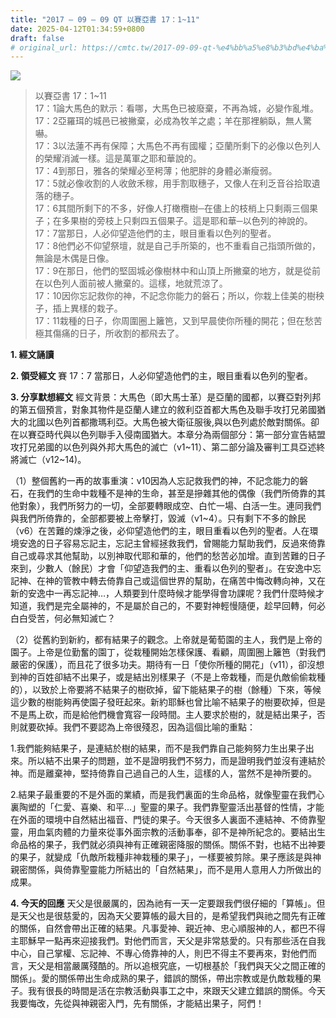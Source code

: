 ```yaml
---
title: "2017 – 09 – 09 QT 以賽亞書 17：1~11"
date: 2025-04-12T01:34:59+0800
draft: false
# original_url: https://cmtc.tw/2017-09-09-qt-%e4%bb%a5%e8%b3%bd%e4%ba%9e%e6%9b%b8-17%ef%bc%9a111
---
```


![](/images/qt.jpg)
> 以賽亞書 17：1\~11  
> 17：1論大馬色的默示：看哪，大馬色已被廢棄，不再為城，必變作亂堆。  
> 17：2亞羅珥的城邑已被撇棄，必成為牧羊之處；羊在那裡躺臥，無人驚嚇。  
> 17：3以法蓮不再有保障；大馬色不再有國權；亞蘭所剩下的必像以色列人的榮耀消滅一樣。這是萬軍之耶和華說的。  
> 17：4到那日，雅各的榮耀必至枵薄；他肥胖的身體必漸瘦弱。  
> 17：5就必像收割的人收斂禾稼，用手割取穗子，又像人在利乏音谷拾取遺落的穗子。  
> 17：6其間所剩下的不多，好像人打橄欖樹─在儘上的枝梢上只剩兩三個果子；在多果樹的旁枝上只剩四五個果子。這是耶和華─以色列的神說的。  
> 17：7當那日，人必仰望造他們的主，眼目重看以色列的聖者。  
> 17：8他們必不仰望祭壇，就是自己手所築的，也不重看自己指頭所做的，無論是木偶是日像。  
> 17：9在那日，他們的堅固城必像樹林中和山頂上所撇棄的地方，就是從前在以色列人面前被人撇棄的。這樣，地就荒涼了。  
> 17：10因你忘記救你的神，不記念你能力的磐石；所以，你栽上佳美的樹秧子，插上異樣的栽子。  
> 17：11栽種的日子，你周圍圈上籬笆，又到早晨使你所種的開花；但在愁苦極其傷痛的日子，所收割的都飛去了。

**1. 經文誦讀**

**2. 領受經文**
賽 17：7 當那日，人必仰望造他們的主，眼目重看以色列的聖者。

**3. 分享默想經文**
經文背景：大馬色（即大馬士革）是亞蘭的國都，以賽亞對列邦的第五個預言，對象其物件是亞蘭人建立的敘利亞首都大馬色及聯手攻打兄弟國猶大的北國以色列首都撒瑪利亞。大馬色被大衛征服後,與以色列處於敵對關係。卻在以賽亞時代與以色列聯手入侵南國猶大。本章分為兩個部分：第一部分宣告結盟攻打兄弟國的以色列與外邦大馬色的滅亡（v1\~11）、第二部分論及審判工具亞述終將滅亡（v12\~14)。

（1）整個舊約一再的故事重演：v10因為人忘記救我們的神，不記念能力的磐石，在我們的生命中栽種不是神的生命，甚至是摻雜其他的偶像（我們所倚靠的其他對象），我們所努力的一切，全部要轉眼成空、白忙一場、白活一生。連同我們與我們所倚靠的，全部都要被上帝擊打，毀滅（v1\~4）。只有剩下不多的餘民（v6）在苦難的煉淨之後，必仰望造他們的主，眼目重看以色列的聖者。人在環境安逸的日子容易忘記主，忘記主曾經拯救我們，曾賜能力幫助我們，反過來倚靠自己或尋求其他幫助，以別神取代耶和華的，他們的愁苦必加增。直到苦難的日子來到，少數人（餘民）才會「仰望造我們的主、重看以色列的聖者」。在安逸中忘記神、在神的管教中轉去倚靠自己或這個世界的幫助，在痛苦中悔改轉向神，又在新的安逸中一再忘記神…，人類要到什麼時候才能學得會功課呢？我們什麼時候才知道，我們是完全屬神的，不是屬於自己的，不要對神輕慢隨便，趁早回轉，何必白白受苦，何必無知滅亡？

（2）從舊約到新約，都有結果子的觀念。上帝就是葡萄園的主人，我們是上帝的園子。上帝是位勤奮的園丁，從栽種開始怎樣保護、看顧，周圍圈上籬笆（對我們嚴密的保護），而且花了很多功夫。期待有一日「使你所種的開花」（v11），卻沒想到神的百姓卻結不出果子，或是結出別樣果子（不是上帝栽種，而是仇敵偷偷栽種的），以致於上帝要將不結果子的樹砍掉，留下能結果子的樹（餘種）下來，等候這少數的樹能夠再使園子發旺起來。新約耶穌也曾比喻不結果子的樹要砍掉，但是不是馬上砍，而是給他們機會寬容一段時間。主人要求於樹的，就是結出果子，否則就要砍掉。我們不要認為上帝很殘忍，因為這個比喻的重點：

1.我們能夠結果子，是連結於樹的結果，而不是我們靠自己能夠努力生出果子出來。所以結不出果子的問題，並不是證明我們不努力，而是證明我們並沒有連結於神。而是離棄神，堅持倚靠自己過自己的人生，這樣的人，當然不是神所要的。

2.結果子最重要的不是外面的業績，而是我們裏面的生命品格，就像聖靈在我們心裏陶塑的「仁愛、喜樂、和平…」聖靈的果子。我們靠聖靈活出基督的性情，才能在外面的環境中自然結出福音、門徒的果子。今天很多人裏面不連結神、不倚靠聖靈，用血氣肉體的力量來從事外面宗教的活動事奉，卻不是神所紀念的。要結出生命品格的果子，我們就必須與神有正確親密降服的關係。關係不對，也結不出神要的果子，就變成「仇敵所栽種非神栽種的果子」，一樣要被剪除。果子應該是與神親密關係，與倚靠聖靈能力所結出的「自然結果」，而不是用人意用人力所做出的成果。

**4. 今天的回應**
天父是很嚴厲的，因為祂有一天一定要跟我們很仔細的「算帳」。但是天父也是很慈愛的，因為天父要算帳的最大目的，是希望我們與祂之間先有正確的關係，自然會帶出正確的結果。凡事愛神、親近神、忠心順服神的人，都巴不得主耶穌早一點再來迎接我們。對他們而言，天父是非常慈愛的。只有那些活在自我中心，自己掌權、忘記神、不專心倚靠神的人，則巴不得主不要再來，對他們而言，天父是相當嚴厲殘酷的。所以追根究底，一切根基於「我們與天父之間正確的關係」。愛的關係帶出生命成熟的果子，錯誤的關係，帶出宗教或是仇敵栽種的果子。我有很長的時間是活在宗教活動與事工之中，來跟天父建立錯誤的關係。今天我要悔改，先從與神親密入門，先有關係，才能結出果子，阿們！
